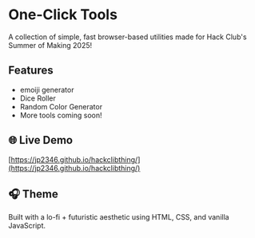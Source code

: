 # One-Click Tools

A collection of simple, fast browser-based utilities made for Hack Club's Summer of Making 2025!

## Features
- emoiji generator
- Dice Roller
- Random Color Generator
- More tools coming soon!

## 🌐 Live Demo
[https://jp2346.github.io/hackclibthing/](https://jp2346.github.io/hackclibthing/)

## 🎧 Theme
Built with a lo-fi + futuristic aesthetic using HTML, CSS, and vanilla JavaScript.

